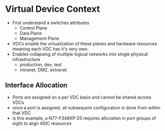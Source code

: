 # Virtual Device Context

* First understand a switches attributes
    + Control Plane
    + Data Plane
    + Management Plane
* VDCs enable the virtualization of these planes and hardware resources meaning each VDC has it's very own.
* Enables collapsing of multiple logical networks into single physical infrastructure
    + production, dev, test
    + intranet, DMZ, extranet

## Interface Allocation

* Ports are assigned on a per VDC basis and cannot be shared across VDCs
* once a port is assigned, all subsequent configuration is done from within that VDC
* is this example, a N77-F348XP-25 requires allocation in port groups of eight to align ASIC resources